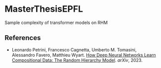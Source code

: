 # MasterThesisEPFL
Sample complexity of transformer models on RHM


## References

- Leonardo Petrini, Francesco Cagnetta, Umberto M. Tomasini, Alessandro Favero, Matthieu Wyart. [How Deep Neural Networks Learn Compositional Data: The Random Hierarchy Model](https://arxiv.org/abs/2307.02129). *arXiv*, 2023.
